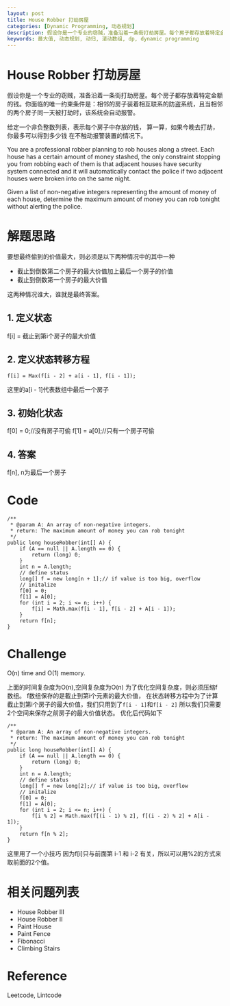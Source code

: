 ```yaml
---
layout: post
title: House Robber 打劫房屋 
categories: [Dynamic Programming, 动态规划]
description: 假设你是一个专业的窃贼，准备沿着一条街打劫房屋。每个房子都存放着特定金额的钱。你面临的唯一约束条件是：相邻的房子装着相互联系的防盗系统，且当相邻的两个房子同一天被打劫时，该系统会自动报警。
keywords: 最大值, 动态规划, 动归, 滚动数组, dp, dynamic programming
---
```


# House Robber 打劫房屋
假设你是一个专业的窃贼，准备沿着一条街打劫房屋。每个房子都存放着特定金额的钱。你面临的唯一约束条件是：相邻的房子装着相互联系的防盗系统，且当相邻的两个房子同一天被打劫时，该系统会自动报警。

给定一个非负整数列表，表示每个房子中存放的钱， 算一算，如果今晚去打劫，你最多可以得到多少钱 在不触动报警装置的情况下。

You are a professional robber planning to rob houses along a street. Each house has a certain amount of money stashed, the only constraint stopping you from robbing each of them is that adjacent houses have security system connected and it will automatically contact the police if two adjacent houses were broken into on the same night.

Given a list of non-negative integers representing the amount of money of each house, determine the maximum amount of money you can rob tonight without alerting the police.



# 解题思路
要想最终偷到的价值最大，则必须是以下两种情况中的其中一种
* 截止到倒数第二个房子的最大价值加上最后一个房子的价值
* 截止到倒数第一个房子的最大价值

这两种情况谁大，谁就是最终答案。

## 1. 定义状态
f[i] = 截止到第i个房子的最大价值

## 2. 定义状态转移方程
```
f[i] = Max(f[i - 2] + a[i - 1], f[i - 1]);
```
这里的a[i - 1]代表数组中最后一个房子

## 3. 初始化状态
f[0] = 0;//没有房子可偷
f[1] = a[0];//只有一个房子可偷

## 4. 答案
f[n], n为最后一个房子

# Code
```
/**
 * @param A: An array of non-negative integers.
 * return: The maximum amount of money you can rob tonight
 */
public long houseRobber(int[] A) {
    if (A == null || A.length == 0) {
        return (long) 0;
    }
    int n = A.length;
    // define status
    long[] f = new long[n + 1];// if value is too big, overflow
    // initalize
    f[0] = 0;
    f[1] = A[0];
    for (int i = 2; i <= n; i++) {
        f[i] = Math.max(f[i - 1], f[i - 2] + A[i - 1]);    
    }
    return f[n];
}
```

# Challenge 
O(n) time and O(1) memory.

上面的时间复杂度为O(n),空间复杂度为O(n)
为了优化空间复杂度，则必须压缩f数组。
f数组保存的是截止到第i个元素的最大价值，
在状态转移方程中为了计算截止到第i个房子的最大价值，我们只用到了```f[i - 1]```和```f[i - 2]```
所以我们只需要2个空间来保存之前房子的最大价值状态。
优化后代码如下

```
/**
 * @param A: An array of non-negative integers.
 * return: The maximum amount of money you can rob tonight
 */
public long houseRobber(int[] A) {
    if (A == null || A.length == 0) {
        return (long) 0;
    }
    int n = A.length;
    // define status
    long[] f = new long[2];// if value is too big, overflow
    // initalize
    f[0] = 0;
    f[1] = A[0];
    for (int i = 2; i <= n; i++) {
        f[i % 2] = Math.max(f[(i - 1) % 2], f[(i - 2) % 2] + A[i - 1]);    
    }
    return f[n % 2];
}
```

这里用了一个小技巧
因为f[i]只与前面第 i-1 和 i-2 有关，所以可以用%2的方式来取前面的2个值。

# 相关问题列表 
* House Robber III 
* House Robber II 
* Paint House 
* Paint Fence 
* Fibonacci 
* Climbing Stairs

# Reference 
Leetcode, Lintcode
